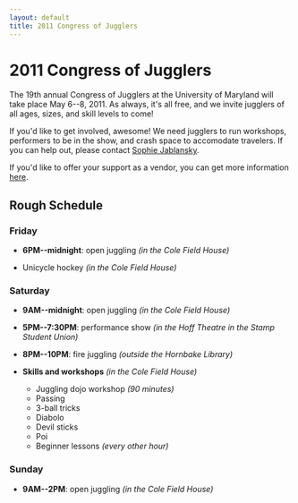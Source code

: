 ```yaml
---
layout: default
title: 2011 Congress of Jugglers
---
```


# 2011 Congress of Jugglers

The 19th annual Congress of Jugglers at the University of Maryland
will take place May 6--8, 2011. As always, it's all free, and we
invite jugglers of all ages, sizes, and skill levels to come!

If you'd like to get involved, awesome! We need jugglers to run
workshops, performers to be in the show, and crash space to accomodate
travelers. If you can help out, please contact
[Sophie Jablansky](mailto:sjablans@umd.edu).

If you'd like to offer your support as a vendor, you can get more
information [here](vendors.pdf).

## Rough Schedule

### Friday

 * __6PM--midnight__: open juggling *(in the Cole Field House)*

 * Unicycle hockey *(in the Cole Field House)*

### Saturday

 * __9AM--midnight__: open juggling *(in the Cole Field House)*
 * __5PM--7:30PM__: performance show *(in the Hoff Theatre in the
   Stamp Student Union)*
 * __8PM--10PM__: fire juggling *(outside the Hornbake Library)*


 * __Skills and workshops__ *(in the Cole Field House)*
   * Juggling dojo workshop *(90 minutes)*
   * Passing
   * 3-ball tricks
   * Diabolo
   * Devil sticks
   * Poi
   * Beginner lessons *(every other hour)*

### Sunday

 * __9AM--2PM__: open juggling *(in the Cole Field House)*
